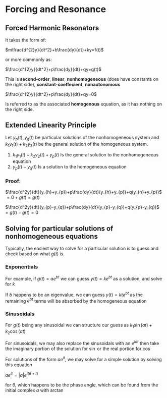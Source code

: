 # Forcing and Resonance

## Forced Harmonic Resonators

It takes the form of:

$m\frac{d^{2}y}{dt^2}+b\frac{dy}{dt}+ky=f(t)$

or more commonly as:

$\frac{d^{2}y}{dt^2}+p\frac{dy}{dt}+qy=g(t)$

This is **second-order**, **linear**, **nonhomogeneous** (does have constants on the right side), **constant-coeffecient**, **nonautonomous**

$\frac{d^{2}y}{dt^2}+p\frac{dy}{dt}+qy=0$

Is referred to as the associated **homogenous** equation, as it has nothing on the right side.

## Extended Linearity Principle

Let $y_{p}(t),y_{q}(t)$ be particular solutions of the nonhomogeneous system and $k_1y_{1}(t)+k_2y_2(t)$ be the general solution of the homogeneous system.

1. $k_1y_{1}(t)+k_2y_2(t)+y_p(t)$
   Is the general solution to the nonhomogeneous equation
2. $y_{p}(t)-y_{q}(t)$
   Is a solution to the homogeneous equation

### Proof:

$\frac{d^2y}{dt}(y_{h}+y_{p})+p\frac{dy}{dt}(y_{h}+y_{p})+q(y_{h}+y_{p})$
$=0+g(t)=g(t)$

$\frac{d^2y}{dt}(y_{p}-y_{q})+p\frac{dy}{dt}(y_{p}-y_{q})+q(y_{p}-y_{q})$
$=g(t)-g(t)=0$

## Solving for particular solutions of nonhomogeneous equations

Typically, the easiest way to solve for a particular solution is to guess and check based on what $g(t)$ is.

### Exponentials

For example, if $g(t)=ae^{bt}$ we can guess $y(t)=ke^{bt}$ as a solution, and solve for $k$

If $b$ happens to be an eigenvalue, we can guess $y(t)=kte^{bt}$ as the remaining $e^{bt}$ terms will be absorbed by the homogeneous equation

### Sinusoidals

For $g(t)$ being any sinusoidal we can structure our guess as $k_{1}\sin (at)+k_{2}\cos(at)$

For sinusoidals, we may also replace the sinusoidals with an $e^{iat}$ then take the imaginary portion of the solution for $\sin$ or the real portion for $\cos$

For solutions of the form $ae^{it}$, we may solve for a simple solution by solving this equation

$ae^{it}= |a|e^{i(\theta+t)}$

for $\theta$, which happens to be the phase angle, which can be found from the initial complex $a$ with $\arctan$

